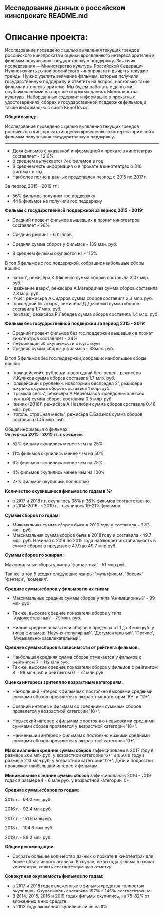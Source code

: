## Исследование данных о российском кинопрокате README.md


# Описание проекта:

Исследование проведено с целью выявления текущих трендов российского кинопроката и оценки проявленного интереса зрителей к фильмам получивших государственную поддержку.
Заказчик исследования — Министерство культуры Российской Федерации. Нужно изучить рынок российского кинопроката и выявить текущие тренды. Нужно уделить внимание фильмам, которые получили государственную поддержку и ответить на вопрос, насколько такие фильмы интересны зрителю. Мы будем работать с данными, опубликованными на портале открытых данных Министерства культуры. Набор данных содержит информацию о прокатных удостоверениях, сборах и государственной поддержке фильмов, а также информацию с сайта КиноПоиск.

<div class="alert alert-info">
<b>Общий вывод:</b> 
    
Исследование проведено с целью выявления текущих трендов российского кинопроката и оценки проявленного интереса зрителей к фильмам получивших государственную поддержку.

---
        
    
- Доля фильмов с указанной информацией о прокате в кинотеатрах составляет - 42.6%
- В среднем выпускается 748 фильмов в год
- В среднем есть информация о в прокате в кинотеатрах о 316 фильмах в год    
- Наиболее полно в данных представлен период с 2015 по 2017 г.
    
За период 2015 - 2019 гг.:
- 56% фильмов получили гос.поддержку
- 44% фильмов не получили гос.поддержку
    

<b>Фильмы с государственной поддержкой за период 2015 - 2019:</b>    

- Средний процент фильмов вышедших в прокат кинотеатров составляет - 96%

- Средний рейтинг - 6 баллов

- Средняя сумма сборов у фильмов - 139 млн. руб.

- В среднем фильмы окупаются на - 115%
   
В топ 5 фильмов с гос.поддержкой, собраших наибольшые сборы вошли:
- 'холоп', режисёра К.Шипенко сумма сборов составила 3.07  млр. руб.
- 'движение вверх', режисёра А.Мегердичев сумма сборов составила  2.8 млр. руб.
- 'т-34', режисёра А.Сидоров сумма сборов составила 2.3  млр. руб.
- 'последний богатырь', режисёра Д.Дьяченко сумма сборов составила 1.7  млр. руб.
- 'экипаж', режисёра Р.Лебедев сумма сборов составила 1.4  млр. руб. 
    
<b>Фильмы без государственной поддержки за период 2015 - 2019:</b>  

- Средний процент фильмов без гос.поддержки вышедших в прокат кинотеатров составляет - 34%
- Информация об окупаемости отсутствует
- Средняя сумма сборов у фильмов - 38млн. руб.
    
В топ 5 фильмов без гос.поддержки, собраших наибольшые сборы вошли:

- 'полицейский с рублевки. новогодний беспредел', режисёра И.Куликов сумма сборов составила 1.7 млр. руб.
- 'олицейский с рублевки. новогодний беспредел 2', режисёра и.куликов сумма сборов составила 1 млр. руб.
- 'громкая связь', режисёра А.Черномазов (псевдоним алексей нужный) сумма сборов составила 0.5 млр. руб.
- 'жених (2016)', режисёра А.Незлобин сумма сборов составила 0.46 млр. руб.
- 'гоголь. страшная месть', режисёра Е.Баранов сумма сборов составила 0.45 млр. руб.
    
    
Общая инфрмация о фильмах:     
<b>За период 2015 - 2019 гг. в среднем:</b> 
    
- 52% фильма окупились менее чем на 25%
    
- 11% фильмов окупились менее чем на 50%
    
- 6% фильмов окупились менее чем на 75%
    
- 4% фильмов окупились менее чем на 100%
    
- 27% фильмов окупились полностью
    
<b>Количество окупившихся фильмов по годам в %:</b>
- в 2017 и 2018 г.г. окупилось 38% и 36% фильмов соответственно.     
- в 2014-2016г и 2019 г. - окупилось 19-21% фильмов 
    

<b>Суммы сборов по годам: </b>   
- Минимальная сумма сборов была в 2010 году и составила - 2.43 млн. руб.
- Максимальная сумма сборов была в 2018 году и составила - 49.7 млр. руб.
Начиная с 2016 по 2019 года наблюдается стабильность в сумме сборов в пределах с 47.9 до 49.7 млр.руб.  
    

<b>Суммы сборов по жанрам: </b> 

Максимальные сборы у жанра 'фантастика' - 51 млр.руб.
    
Так же, в топ 5 входят следующие жанры: 
'мультфильм',
'боевик',
'фэнтези',
'комедия'.
    
    
<b>Средние суммы сборов у фильмов по их типам: </b> 

- Максимальные средние суммы сборов у типа 'Анимационный' - 99 млн.руб. 
- Так же, высокие средние показатели сборов у типа 'Художественный' - 79 млн. руб.

- Низкие средние показатели сборов в пределах от 1 до 3 млн руб. у типов фильмов:
'Научно-популярный',
'Документальный',
'Прочие',
'Музыкально-развлекательный'.     
    
<b>Средние суммы сборов в зависимости от рейтинга фильмов:</b>

- Наибольшая средняя сумма сборов отмечается у фильмов с рейтингом 7 = 112 млн.руб.
- Так же, высокие средние показатели сборов у фильмов с рейтингом 8 = 98 млн.руб и рейтингом 6 = 72 млн.руб    

<b>Оценка интереса зрителя по возрастным категориям: </b>     
- Наибольший интерес к фильмам с постоянно высокими средними суммами сборов проявлется у возрастных категории '6+' и '12+'.
    
- Средний интерес к фильмам со средниими суммами сборов проявлется у возрастной категории '16+'.
- Невысокий интерес к фильмам с постоянно невысокими средними суммами сборов проявлется у возрастной категории '18+'.
    
- Наименьший интерес к фильмам с постоянно низкими средними суммами сборов проявлется у возрастной категории '0+'.    

<b>Максимальные средние суммы сборов</b> зафиксированы в 2017 году в размере 269 млн.руб. у возрастной категории '6+' и в 2018 году в размере 213 млн.руб. у возрастной категории '12+'. Дети и подростки проявляют наибольший интерес к фильмам.

<b>Минимальные средние суммы сборов</b> зафиксирована в 2016 - 2019 годах в размере 4 - 6 млн.руб. у возрастной категории '0+'.

<b>Средние суммы сборов по годам:</b>

2015 г. - 94.0 млн.руб.

2016 г. - 92.4 млн.руб.

2017 г. - 151.6 млн.руб.

2018 г. - 104.6 млн.руб.

2019 г. - 88.2 млн.руб.

<b>Общие рекомендации: </b>
    
- Собрать большее количество данных о прокате в кинотеатрах для более объективного анализа. В случае, не выхода фильма в прокат кинотеатра, делать соответствующую отметку.    

        
    
<b>Совокупная окупаемость фильмов по годам:</b>
- в 2017 и 2018 годах вложенные в фильмы средства полностью окупились. Окупаемость составила 157% и 145% соответственно.
- В 2014, 2015, 2016 и 2019 годах фильмы окупились, на 75-82% от вложенных в них средств.
- в 2013 году вложения окупились лишь на 8%    
    
</div>